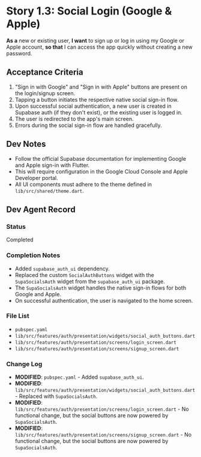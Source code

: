 # Story 1.3: Social Login (Google & Apple)

**As a** new or existing user,
**I want** to sign up or log in using my Google or Apple account,
**so that** I can access the app quickly without creating a new password.

## Acceptance Criteria

1.  "Sign in with Google" and "Sign in with Apple" buttons are present on the login/signup screen.
2.  Tapping a button initiates the respective native social sign-in flow.
3.  Upon successful social authentication, a new user is created in Supabase auth (if they don't exist), or the existing user is logged in.
4.  The user is redirected to the app's main screen.
5.  Errors during the social sign-in flow are handled gracefully.

## Dev Notes

*   Follow the official Supabase documentation for implementing Google and Apple sign-in with Flutter.
*   This will require configuration in the Google Cloud Console and Apple Developer portal.
*   All UI components must adhere to the theme defined in `lib/src/shared/theme.dart`.

## Dev Agent Record

### Status
Completed

### Completion Notes
- Added `supabase_auth_ui` dependency.
- Replaced the custom `SocialAuthButtons` widget with the `SupaSocialsAuth` widget from the `supabase_auth_ui` package.
- The `SupaSocialsAuth` widget handles the native sign-in flows for both Google and Apple.
- On successful authentication, the user is navigated to the home screen.

### File List
- `pubspec.yaml`
- `lib/src/features/auth/presentation/widgets/social_auth_buttons.dart`
- `lib/src/features/auth/presentation/screens/login_screen.dart`
- `lib/src/features/auth/presentation/screens/signup_screen.dart`

### Change Log
- **MODIFIED**: `pubspec.yaml` - Added `supabase_auth_ui`.
- **MODIFIED**: `lib/src/features/auth/presentation/widgets/social_auth_buttons.dart` - Replaced with `SupaSocialsAuth`.
- **MODIFIED**: `lib/src/features/auth/presentation/screens/login_screen.dart` - No functional change, but the social buttons are now powered by `SupaSocialsAuth`.
- **MODIFIED**: `lib/src/features/auth/presentation/screens/signup_screen.dart` - No functional change, but the social buttons are now powered by `SupaSocialsAuth`.
